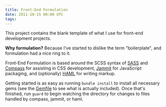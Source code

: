 ```yaml
---
title: Front-End Formulation
date: 2011-10-15 00:00 UTC
tags:
---
```


This project contains the blank template of what I use for front-end development projects.

__Why formulation?__ Because I've started to dislike the term "boilerplate", and formulation had a nice ring to it.

Front-End Formulation is based around the SCSS syntax of [SASS](http://www.sass-lang.com) and [Compass](http://compass-style.org/) for assisting in CSS development, [Jammit](http://documentcloud.github.com/jammit/) for JavaScript packaging, and (optionally) [HAML](http://haml-lang.com/) for writing markup.

Getting started is as easy as running `bundle install` to install all necessary gems (see the [Gemfile](https://github.com/markupboy/front-end-formulation/blob/master/Gemfile) to see what is actually included).  Once that's finished, run `guard` to begin watching the directory for changes to files handled by compass, jammit, or haml.
